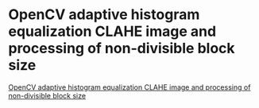 # OpenCV adaptive histogram equalization CLAHE image and processing of non-divisible block size
[OpenCV adaptive histogram equalization CLAHE image and processing of non-divisible block size](https://aiwithcloud.com/2022/09/15/opencv_adaptive_histogram_equalization_clahe_image_and_processing_of_non_divisible_block_size/)